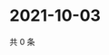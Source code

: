 # 2021-10-03

共 0 条

<!-- BEGIN WEIBO -->
<!-- 最后更新时间 Sun Oct 03 2021 04:00:29 GMT+0800 (China Standard Time) -->

<!-- END WEIBO -->
